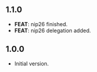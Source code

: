 ## 1.1.0

 - **FEAT**: nip26 finished.
 - **FEAT**: nip26 delegation added.

## 1.0.0

- Initial version.
